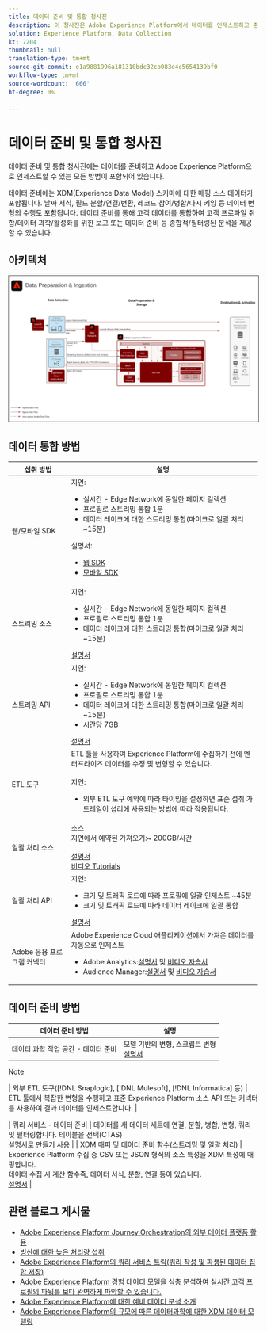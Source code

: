 ```yaml
---
title: 데이터 준비 및 통합 청사진
description: 이 청사진은 Adobe Experience Platform에서 데이터를 인제스트하고 준비할 수 있는 모든 방법을 보여줍니다.
solution: Experience Platform, Data Collection
kt: 7204
thumbnail: null
translation-type: tm+mt
source-git-commit: e1a9881996a181310bdc32cb083e4c5654139bf0
workflow-type: tm+mt
source-wordcount: '666'
ht-degree: 0%

---
```



# 데이터 준비 및 통합 청사진

데이터 준비 및 통합 청사진에는 데이터를 준비하고 Adobe Experience Platform으로 인제스트할 수 있는 모든 방법이 포함되어 있습니다.

데이터 준비에는 XDM(Experience Data Model) 스키마에 대한 매핑 소스 데이터가 포함됩니다. 날짜 서식, 필드 분할/연결/변환, 레코드 참여/병합/다시 키잉 등 데이터 변형의 수행도 포함됩니다. 데이터 준비를 통해 고객 데이터를 통합하여 고객 프로파일 취합/데이터 과학/활성화를 위한 보고 또는 데이터 준비 등 종합적/필터링된 분석을 제공할 수 있습니다.

## 아키텍처

<img src="assets/dataingest.svg" alt="데이터 준비 및 통합 청사진을 위한 참조 아키텍처" style="border:1px solid #4a4a4a" />

## 데이터 통합 방법

| 섭취 방법 | 설명 |
|------------------------------|-----------------------------------------------------------------------------------------------------------------------------------------------------------------------------------------------------------------------------------------------------------------------------------------------------------------------------------------------------------------------------------------------------------------------------------------|
| 웹/모바일 SDK | 지연:<ul><li>실시간 - Edge Network에 동일한 페이지 컬렉션</li><li>프로필로 스트리밍 통합 1분</li><li>데이터 레이크에 대한 스트리밍 통합(마이크로 일괄 처리 ~15분)</ul>설명서: <ul><li>[웹 SDK](https://experienceleague.corp.adobe.com/docs/web-sdk.html)</li><li>[모바일 SDK](https://experienceleague.adobe.com/docs/mobile.html?lang=en)</li></ul> |
| 스트리밍 소스 | 지연:<ul><li>실시간 - Edge Network에 동일한 페이지 컬렉션</li><li>프로필로 스트리밍 통합 1분</li><li>데이터 레이크에 대한 스트리밍 통합(마이크로 일괄 처리 ~15분)</li></ul>[설명서](https://experienceleague.adobe.com/docs/experience-platform/sources/home.html?lang=en#connectors) |
| 스트리밍 API | 지연:<ul><li>실시간 - Edge Network에 동일한 페이지 컬렉션</li><li>프로필로 스트리밍 통합 1분</li><li>데이터 레이크에 대한 스트리밍 통합(마이크로 일괄 처리 ~15분)</li><li>시간당 7GB</li></ul>[설명서](https://experienceleague.adobe.com/docs/experience-platform/ingestion/streaming/overview.html?lang=en#what-can-you-do-with-streaming-ingestion%3F) |
| ETL 도구 | ETL 툴을 사용하여 Experience Platform에 수집하기 전에 엔터프라이즈 데이터를 수정 및 변형할 수 있습니다.<br><br>지연:<ul><li>외부 ETL 도구 예약에 따라 타이밍을 설정하면 표준 섭취 가드레일이 섭리에 사용되는 방법에 따라 적용됩니다.</li></ul> |
| 일괄 처리 소스 | 소스<br>지연에서 예약된 가져오기:~ 200GB/시간<br><br>[설명서](https://experienceleague.adobe.com/docs/experience-platform/sources/home.html?lang=en#connectors)<br>[비디오 Tutorials](https://experienceleague.adobe.com/docs/platform-learn/tutorials/sources/overview.html) |
| 일괄 처리 API | 지연:<ul><li>크기 및 트래픽 로드에 따라 프로필에 일괄 인제스트 ~45분</li><li>크기 및 트래픽 로드에 따라 데이터 레이크에 일괄 통합</li></ul>[설명서](https://experienceleague.adobe.com/docs/experience-platform/ingestion/batch/overview.html?lang=en#batch) |
| Adobe 응용 프로그램 커넥터 | Adobe Experience Cloud 애플리케이션에서 가져온 데이터를 자동으로 인제스트<ul><li>Adobe Analytics:[설명서](https://experienceleague.adobe.com/docs/experience-platform/sources/connectors/adobe-applications/analytics.html?lang=en#connectors) 및 [비디오 자습서](https://experienceleague.adobe.com/docs/platform-learn/tutorials/sources/ingest-data-from-adobe-analytics.html)</li><li>Audience Manager:[설명서](https://experienceleague.adobe.com/docs/experience-platform/sources/connectors/adobe-applications/audience-manager.html?lang=en#connectors) 및 [비디오 자습서](https://experienceleague.adobe.com/docs/platform-learn/tutorials/sources/ingest-data-from-aam.html)</li></ul> |


## 데이터 준비 방법

| 데이터 준비 방법 | 설명 |
|------------------------------------------------------------|------------------------------------------------------------------------------------------------------------------------------------------------------------------------------------------------------------------------------------------------------------------------------------------------|
| 데이터 과학 작업 공간 - 데이터 준비 | 모델 기반의 변형, 스크립트 변형<br>[설명서](https://experienceleague.adobe.com/docs/experience-platform/data-science-workspace/home.html?lang=en) |
>[!NOTE]
>
>| 외부 ETL 도구([!DNL Snaplogic], [!DNL Mulesoft], [!DNL Informatica] 등) | ETL 툴에서 복잡한 변형을 수행하고 표준 Experience Platform 소스 API 또는 커넥터를 사용하여 결과 데이터를 인제스트합니다.                                                                                                                                                               |

| 쿼리 서비스 - 데이터 준비                                  | 데이터를 새 데이터 세트에 연결, 분할, 병합, 변형, 쿼리 및 필터링합니다. 테이블을 선택(CTAS) <br>[설명서](https://experienceleague.adobe.com/docs/experience-platform/query/home.html?lang=en#sql)로 만들기 사용                                                                       |
| XDM 매퍼 및 데이터 준비 함수(스트리밍 및 일괄 처리)     | Experience Platform 수집 중 CSV 또는 JSON 형식의 소스 특성을 XDM 특성에 매핑합니다.<br>데이터 수집 시 계산 함수즉, 데이터 서식, 분할, 연결 등이 있습니다.<br>[설명서](https://experienceleague.adobe.com/docs/experience-platform/data-prep/home.html?lang=en) |

## 관련 블로그 게시물

* [Adobe Experience Platform Journey Orchestration의 외부 데이터 플랫폼 활용](https://medium.com/adobetech/leveraging-external-data-platforms-in-adobe-experience-platform-journey-orchestration-54fc6134fe17?source=your_stories_page-------------------------------------)
* [빙산에 대한 높은 처리량 섭취](https://medium.com/adobetech/high-throughput-ingestion-with-iceberg-ccf7877a413f?source=your_stories_page-------------------------------------)
* [Adobe Experience Platform의 쿼리 서비스 트릭(쿼리 작성 및 파생된 데이터 집합 저장)](https://medium.com/adobetech/query-service-tricks-in-adobe-experience-platform-writing-queries-and-storing-derived-datasets-eaee0d6d683e?source=your_stories_page-------------------------------------)
* [Adobe Experience Platform 경험 데이터 모델을 심층 분석하여 실시간 고객 프로필의 파워를 보다 완벽하게 파악할 수 있습니다.](https://medium.com/adobetech/digging-into-adobe-experience-platforms-experience-data-model-to-more-fully-understand-the-power-3e109271e04f?source=your_stories_page-------------------------------------)
* [Adobe Experience Platform에 대한 예비 데이터 분석 소개](https://medium.com/adobetech/an-introductory-look-at-exploratory-data-analysis-on-adobe-experience-platform-1bfce7501d9a?source=your_stories_page-------------------------------------)
* [Adobe Experience Platform의 규모에 따른 데이터과학에 대한 XDM 데이터 모델링](https://medium.com/adobetech/modeling-xdm-data-for-data-science-at-scale-on-adobe-experience-platform-222bb2a6dbf7?source=your_stories_page-------------------------------------)

